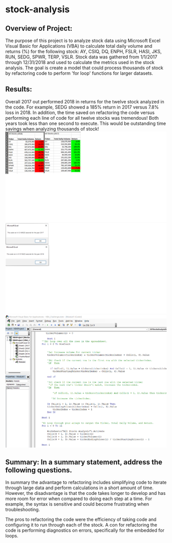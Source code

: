 # stock-analysis
## Overview of Project: 
The purpose of this project is to analyze stock data using Microsoft Excel Visual Basic for Applications (VBA) to calculate total daily volume and returns (%) for the following stock: AY, CSIQ, DQ, ENPH, FSLR, HASI, JKS, RUN, SEDG, SPWR, TERP, VSLR. Stock data was gathered from 1/1/2017 through 12/31/2018 and used to calculate the metrics used in the stock analysis. The goal is create a model that could process thousands of stock by refactoring code to perform 'for loop' functions for larger datasets.

## Results: 

Overall 2017 out performed 2018 in returns for the twelve stock analyzed in the code. For example, SEDG showed a 185% return in 2017 versus 7.8% loss in 2018. 
In addition, the time saved on refactoring the code versus performing each line of code for all twelve stocks was tremendous! Both years took less than one second to execute. This would be outstanding time savings when analyzing thousands of stock! ![image](stock.png)![image](timer.png)![image](loop.png)



## Summary: In a summary statement, address the following questions.

In summary the advantage to refactoring includes simplifying code to iterate through large data and perform calculations in a short amount of time. However, the disadvantage is that the code takes longer to develop and has more room for error when compared to doing each step at a time. For example, the syntax is sensitive and could become frustrating when troubleshooting. 

The pros to refactoring the code were the efficiency of taking code and configuring it to run through each of the stock. A con for refactoring the code is performing diagnostics on errors, specifically for the embedded for loops.

